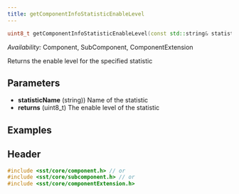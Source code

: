 ```yaml
---
title: getComponentInfoStatisticEnableLevel
---
```


```cpp
uint8_t getComponentInfoStatisticEnableLevel(const std::string& statisticName) const;
```
*Availability:* Component, SubComponent, ComponentExtension

Returns the enable level for the specified statistic

## Parameters
* **statisticName** (string)) Name of the statistic
* **returns** (uint8_t) The enable level of the statistic


## Examples



## Header
```cpp
#include <sst/core/component.h> // or
#include <sst/core/subcomponent.h> // or
#include <sst/core/componentExtension.h>
```
